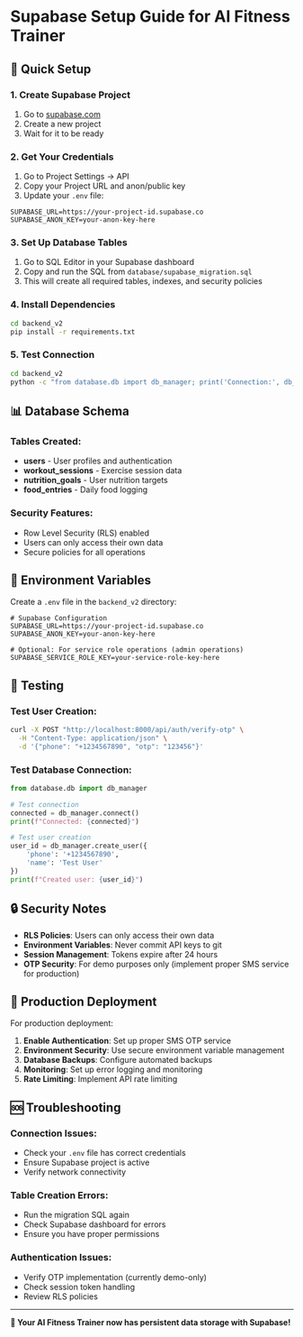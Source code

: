 # Supabase Setup Guide for AI Fitness Trainer

## 🚀 Quick Setup

### 1. Create Supabase Project
1. Go to [supabase.com](https://supabase.com)
2. Create a new project
3. Wait for it to be ready

### 2. Get Your Credentials
1. Go to Project Settings → API
2. Copy your Project URL and anon/public key
3. Update your `.env` file:
```env
SUPABASE_URL=https://your-project-id.supabase.co
SUPABASE_ANON_KEY=your-anon-key-here
```

### 3. Set Up Database Tables
1. Go to SQL Editor in your Supabase dashboard
2. Copy and run the SQL from `database/supabase_migration.sql`
3. This will create all required tables, indexes, and security policies

### 4. Install Dependencies
```bash
cd backend_v2
pip install -r requirements.txt
```

### 5. Test Connection
```bash
cd backend_v2
python -c "from database.db import db_manager; print('Connection:', db_manager.connect())"
```

## 📊 Database Schema

### Tables Created:
- **users** - User profiles and authentication
- **workout_sessions** - Exercise session data
- **nutrition_goals** - User nutrition targets
- **food_entries** - Daily food logging

### Security Features:
- Row Level Security (RLS) enabled
- Users can only access their own data
- Secure policies for all operations

## 🔧 Environment Variables

Create a `.env` file in the `backend_v2` directory:

```env
# Supabase Configuration
SUPABASE_URL=https://your-project-id.supabase.co
SUPABASE_ANON_KEY=your-anon-key-here

# Optional: For service role operations (admin operations)
SUPABASE_SERVICE_ROLE_KEY=your-service-role-key-here
```

## 🧪 Testing

### Test User Creation:
```bash
curl -X POST "http://localhost:8000/api/auth/verify-otp" \
  -H "Content-Type: application/json" \
  -d '{"phone": "+1234567890", "otp": "123456"}'
```

### Test Database Connection:
```python
from database.db import db_manager

# Test connection
connected = db_manager.connect()
print(f"Connected: {connected}")

# Test user creation
user_id = db_manager.create_user({
    'phone': '+1234567890',
    'name': 'Test User'
})
print(f"Created user: {user_id}")
```

## 🔒 Security Notes

- **RLS Policies**: Users can only access their own data
- **Environment Variables**: Never commit API keys to git
- **Session Management**: Tokens expire after 24 hours
- **OTP Security**: For demo purposes only (implement proper SMS service for production)

## 🚀 Production Deployment

For production deployment:

1. **Enable Authentication**: Set up proper SMS OTP service
2. **Environment Security**: Use secure environment variable management
3. **Database Backups**: Configure automated backups
4. **Monitoring**: Set up error logging and monitoring
5. **Rate Limiting**: Implement API rate limiting

## 🆘 Troubleshooting

### Connection Issues:
- Check your `.env` file has correct credentials
- Ensure Supabase project is active
- Verify network connectivity

### Table Creation Errors:
- Run the migration SQL again
- Check Supabase dashboard for errors
- Ensure you have proper permissions

### Authentication Issues:
- Verify OTP implementation (currently demo-only)
- Check session token handling
- Review RLS policies

---

**🎉 Your AI Fitness Trainer now has persistent data storage with Supabase!**

